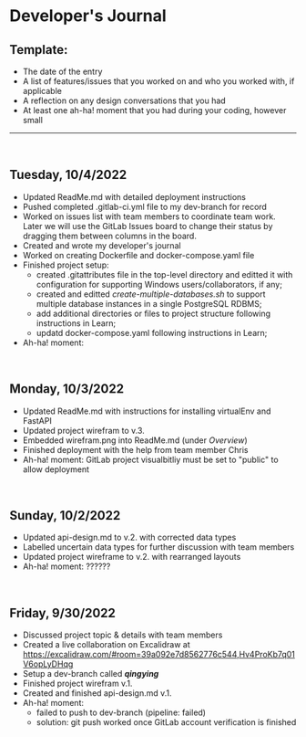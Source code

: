 # Developer's Journal

## Template:

- The date of the entry
- A list of features/issues that you worked on and who you worked with, if applicable
- A reflection on any design conversations that you had
- At least one ah-ha! moment that you had during your coding, however small

---

<br>

## Tuesday, 10/4/2022

- Updated ReadMe.md with detailed deployment instructions
- Pushed completed .gitlab-ci.yml file to my dev-branch for record
- Worked on issues list with team members to coordinate team work. Later we will use the GitLab Issues board to change their status by dragging them between columns in the board.
- Created and wrote my developer's journal
- Worked on creating Dockerfile and docker-compose.yaml file
- Finished project setup:
  - created .gitattributes file in the top-level directory and editted it with configuration for supporting Windows users/collaborators, if any;
  - created and editted _create-multiple-databases.sh_ to support multiple database instances in a single PostgreSQL RDBMS;
  - add additional directories or files to project structure following instructions in Learn;
  - updatd docker-compose.yaml following instructions in Learn;
- Ah-ha! moment:

<br>

## Monday, 10/3/2022

- Updated ReadMe.md with instructions for installing virtualEnv and FastAPI
- Updated project wirefram to v.3.
- Embedded wirefram.png into ReadMe.md (under _Overview_)
- Finished deployment with the help from team member Chris
- Ah-ha! moment: GitLab project visualbitliy must be set to "public" to allow deployment

<br>

## Sunday, 10/2/2022

- Updated api-design.md to v.2. with corrected data types
- Labelled uncertain data types for further discussion with team members
- Updated project wireframe to v.2. with rearranged layouts
- Ah-ha! moment: ??????

<br>

## Friday, 9/30/2022

- Discussed project topic & details with team members
- Created a live collaboration on Excalidraw at https://excalidraw.com/#room=39a092e7d8562776c544,Hv4ProKb7q01V6opLyDHqg
- Setup a dev-branch called **_qingying_**
- Finished project wirefram v.1.
- Created and finished api-design.md v.1.
- Ah-ha! moment:
  - failed to push to dev-branch (pipeline: failed)
  - solution: git push worked once GitLab account verification is finished
